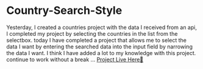 # Country-Search-Style
Yesterday, I created a countries project with the data I received from an api, I completed my project by selecting the countries in the list from the selectbox. today I have completed a project that allows me to select the data I want by entering the searched data into the input field by narrowing the data I want.
I think I have added a lot to my knowledge with this project. continue to work without a break ... 
[Project Live Here🚀](https://m-burak-yilmazer.github.io/Country-Search-Style/)
